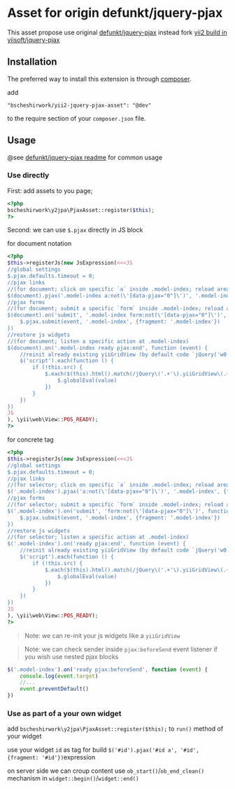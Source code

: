 # Asset for origin defunkt/jquery-pjax

This asset propose use original [defunkt/jquery-pjax](https://github.com/defunkt/jquery-pjax) instead
fork [yii2 build in yiisoft/jquery-pjax](https://github.com/yiisoft/jquery-pjax)

## Installation

The preferred way to install this extension is through [composer](http://getcomposer.org/download/).

add

```
"bscheshirwork/yii2-jquery-pjax-asset": "@dev"
```

to the require section of your `composer.json` file.



## Usage

@see [defunkt/jquery-pjax readme](https://github.com/defunkt/jquery-pjax) for common usage

### Use directly

First: add assets to you page;
```php
<?php
bscheshirwork\y2jpa\PjaxAsset::register($this);
?>
```
Second: we can use `$.pjax` directly in JS block

for document notation
```php
<?php
$this->registerJs(new JsExpression(<<<JS
//global settings
$.pjax.defaults.timeout = 0;
//pjax links 
//(for document; click on specific `a` inside .model-index; reload area '.model-index'; inject content from first '.model-index' match in answer)
$(document).pjax('.model-index a:not(\'[data-pjax="0"]\')', '.model-index', {fragment: '.model-index'});
//pjax forms
//(for document; submit a specific `form` inside .model-index; reload area '.model-index'; inject content from first '.model-index' match in answer)
$(document).on('submit', '.model-index form:not(\'[data-pjax="0"]\')', function (event) {
    $.pjax.submit(event, '.model-index', {fragment: '.model-index'})
})
//restore js widgets
//(for document; listen a specific action at .model-index)
$(document).on('.model-index ready pjax:end', function (event) {
    //reinit already existing yiiGridView (by default code `jQuery('w0').yiiGridView` is in <script> tag and non-disabled by comment tag)
    $('script').each(function () {
        if (!this.src) {
            $.each($(this).html().match(/jQuery\('.+'\).yiiGridView\(.+\)/g) || [], function (index, value) {
                $.globalEval(value)
            })
        }
    })
})
JS
), \yii\web\View::POS_READY);
?>
```

for concrete tag
```php
<?php
$this->registerJs(new JsExpression(<<<JS
//global settings
$.pjax.defaults.timeout = 0;
//pjax links 
//(for selector; click on specific `a` inside .model-index; reload area '.model-index'; inject content from first '.model-index' match in answer)
$('.model-index').pjax('a:not(\'[data-pjax="0"]\')', '.model-index', {fragment: '.model-index'});
//pjax forms
//(for selector; submit a specific `form` inside .model-index; reload area '.model-index'; inject content from first '.model-index' match in answer)
$('.model-index').on('submit', 'form:not(\'[data-pjax="0"]\')', function (event) {
    $.pjax.submit(event, '.model-index', {fragment: '.model-index'})
})
//restore js widgets
//(for selector; listen a specific action at .model-index)
$('.model-index').on('ready pjax:end', function (event) {
    //reinit already existing yiiGridView (by default code `jQuery('w0').yiiGridView` is in <script> tag and non-disabled by comment tag)
    $('script').each(function () {
        if (!this.src) {
            $.each($(this).html().match(/jQuery\('.+'\).yiiGridView\(.+\)/g) || [], function (index, value) {
                $.globalEval(value)
            })
        }
    })
})
JS
), \yii\web\View::POS_READY);
?>
```

>Note: we can re-init your js widgets like a `yiiGridView`  

>Note: we can check sender inside `pjax:beforeSend` event listener if you wish use nested pjax blocks  
```js
$('.model-index').on('ready pjax:beforeSend', function (event) {
    console.log(event.target)
    //...
    event.preventDefault()
})
```

### Use as part of a your own widget

add `bscheshirwork\y2jpa\PjaxAsset::register($this);` to `run()` method of your widget

use your widget `id` as tag for build `$('#id').pjax('#id a', '#id', {fragment: '#id'})`expression

on server side we can croup content use `ob_start()`/`ob_end_clean()` mechanism in `widget::begin()`/`widget::end()`